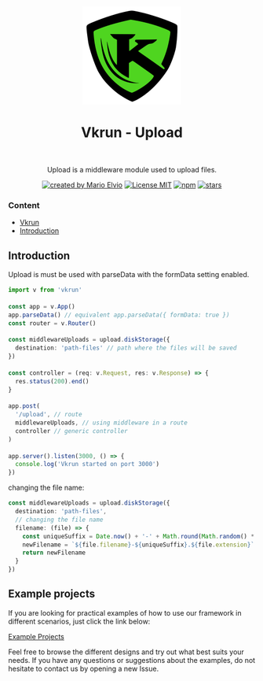 <div align="center">
  <img src="../../../logo.svg" width="200px" align="center" alt="Vkrun logo" />
  <h1 align="center">Vkrun - Upload</h1>
  <br/>
  <p align="center">
    Upload is a middleware module used to upload files.
  </p>
</div>

<p align="center">
  <a href="https://github.com/jukerah" rel="nofollow"><img src="https://img.shields.io/badge/created%20by-Mario%20Elvio-blue.svg" alt="created by Mario Elvio"></a>
  <a href="https://opensource.org/licenses/MIT" rel="nofollow"><img src="https://img.shields.io/badge/License%20-MIT-blue.svg" alt="License MIT"></a>
  <a href="https://www.npmjs.com/package/vkrun" rel="nofollow"><img src="https://img.shields.io/npm/dw/vkrun.svg?color=blue" alt="npm"></a>
  <a href="https://www.npmjs.com/package/vkrun" rel="nofollow"><img src="https://img.shields.io/github/stars/jukerah/vkrun" alt="stars"></a>
</p>

### Content
- [Vkrun](https://github.com/vkrunjs/vkrun)
- [Introduction](#introduction)

<h2 id="introduction">Introduction</h2>

Upload is must be used with parseData with the formData setting enabled.

```ts
import v from 'vkrun'

const app = v.App()
app.parseData() // equivalent app.parseData({ formData: true })
const router = v.Router()

const middlewareUploads = upload.diskStorage({
  destination: 'path-files' // path where the files will be saved
})

const controller = (req: v.Request, res: v.Response) => {
  res.status(200).end()
}

app.post(
  '/upload', // route
  middlewareUploads, // using middleware in a route
  controller // generic controller
)

app.server().listen(3000, () => {
  console.log('Vkrun started on port 3000')
})
```

changing the file name:

```ts
const middlewareUploads = upload.diskStorage({
  destination: 'path-files',
  // changing the file name
  filename: (file) => {
    const uniqueSuffix = Date.now() + '-' + Math.round(Math.random() * 1E9)
    newFilename = `${file.filename}-${uniqueSuffix}.${file.extension}`
    return newFilename
  }
})
```

<h2 id="example-projects">Example projects</h2>

If you are looking for practical examples of how to use our framework in different scenarios, just click the link below:

[Example Projects](https://github.com/vkrunjs/vkrun/tree/main/examples/upload)

Feel free to browse the different designs and try out what best suits your needs. If you have any questions or suggestions about the examples, do not hesitate to contact us by opening a new Issue.